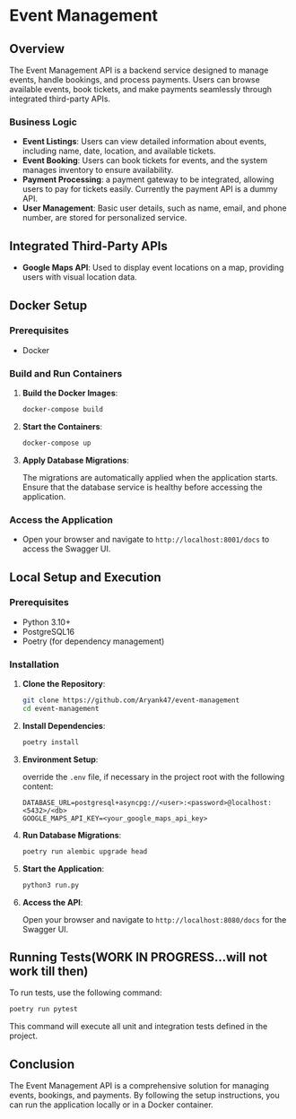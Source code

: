 # Event Management

## Overview

The Event Management API is a backend service designed to manage events, handle bookings, and process payments. Users can browse available events, book tickets, and make payments seamlessly through integrated third-party APIs.

### Business Logic

- **Event Listings**: Users can view detailed information about events, including name, date, location, and available tickets.
- **Event Booking**: Users can book tickets for events, and the system manages inventory to ensure availability.
- **Payment Processing**: a payment gateway to be integrated, allowing users to pay for tickets easily. Currently the payment API is a dummy API.
- **User Management**: Basic user details, such as name, email, and phone number, are stored for personalized service.

## Integrated Third-Party APIs

- **Google Maps API**: Used to display event locations on a map, providing users with visual location data.

## Docker Setup

### Prerequisites

- Docker

### Build and Run Containers

1. **Build the Docker Images**:

   ```bash
   docker-compose build
   ```

2. **Start the Containers**:

   ```bash
   docker-compose up
   ```

3. **Apply Database Migrations**:

   The migrations are automatically applied when the application starts. Ensure that the database service is healthy before accessing the application.

### Access the Application

- Open your browser and navigate to `http://localhost:8001/docs` to access the Swagger UI.

## Local Setup and Execution

### Prerequisites

- Python 3.10+
- PostgreSQL16
- Poetry (for dependency management)

### Installation

1. **Clone the Repository**:

   ```bash
   git clone https://github.com/Aryank47/event-management
   cd event-management
   ```

2. **Install Dependencies**:

   ```bash
   poetry install
   ```

3. **Environment Setup**:

   override the `.env` file, if necessary in the project root with the following content:

   ```env
   DATABASE_URL=postgresql+asyncpg://<user>:<password>@localhost:<5432>/<db>
   GOOGLE_MAPS_API_KEY=<your_google_maps_api_key>
   ```

4. **Run Database Migrations**:

   ```bash
   poetry run alembic upgrade head
   ```

5. **Start the Application**:

   ```bash
   python3 run.py
   ```

6. **Access the API**:

   Open your browser and navigate to `http://localhost:8080/docs` for the Swagger UI.

## Running Tests(WORK IN PROGRESS...will not work till then)

To run tests, use the following command:

```bash
poetry run pytest
```

This command will execute all unit and integration tests defined in the project.

## Conclusion

The Event Management API is a comprehensive solution for managing events, bookings, and payments. By following the setup instructions, you can run the application locally or in a Docker container.
